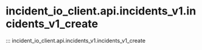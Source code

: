 # incident_io_client.api.incidents_v1.incidents_v1_create

::: incident_io_client.api.incidents_v1.incidents_v1_create
